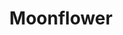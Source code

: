 ---
layout: art
title: Moonflower
image: assets/img/gallery/flower.JPG
spotify_song: https://open.spotify.com/track/0xGSeBsG4V8Scc5YqpZQ66?si=41748e5606c9489e
---